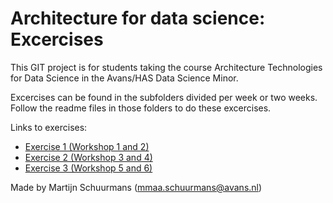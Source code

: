# Architecture for data science: <br />Excercises

This GIT project is for students taking the course Architecture Technologies for Data Science in the Avans/HAS Data Science Minor.

Excercises can be found in the subfolders divided per week or two weeks. Follow the readme files in those folders to do these excercises.

Links to exercises:
 * [Exercise 1 (Workshop 1 and 2)](./Week_1_2)
 * [Exercise 2 (Workshop 3 and 4)](./Week_3_4)
 * [Exercise 3 (Workshop 5 and 6)](./Week_5_6)

Made by Martijn Schuurmans (mmaa.schuurmans@avans.nl)